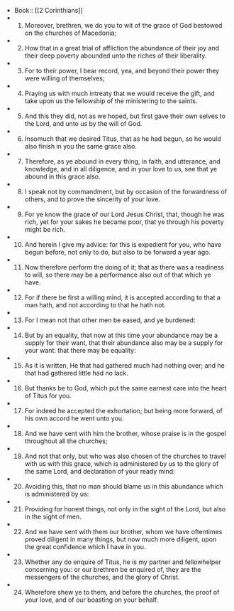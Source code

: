 - Book:: [[2 Corinthians]]
- 1. Moreover, brethren, we do you to wit of the grace of God bestowed on the churches of Macedonia;
- 2. How that in a great trial of affliction the abundance of their joy and their deep poverty abounded unto the riches of their liberality.
- 3. For to their power, I bear record, yea, and beyond their power they were willing of themselves;
- 4. Praying us with much intreaty that we would receive the gift, and take upon us the fellowship of the ministering to the saints.
- 5. And this they did, not as we hoped, but first gave their own selves to the Lord, and unto us by the will of God.
- 6. Insomuch that we desired Titus, that as he had begun, so he would also finish in you the same grace also.
- 7. Therefore, as ye abound in every thing, in faith, and utterance, and knowledge, and in all diligence, and in your love to us, see that ye abound in this grace also.
- 8. I speak not by commandment, but by occasion of the forwardness of others, and to prove the sincerity of your love.
- 9. For ye know the grace of our Lord Jesus Christ, that, though he was rich, yet for your sakes he became poor, that ye through his poverty might be rich.
- 10. And herein I give my advice: for this is expedient for you, who have begun before, not only to do, but also to be forward a year ago.
- 11. Now therefore perform the doing of it; that as there was a readiness to will, so there may be a performance also out of that which ye have.
- 12. For if there be first a willing mind, it is accepted according to that a man hath, and not according to that he hath not.
- 13. For I mean not that other men be eased, and ye burdened:
- 14. But by an equality, that now at this time your abundance may be a supply for their want, that their abundance also may be a supply for your want: that there may be equality:
- 15. As it is written, He that had gathered much had nothing over; and he that had gathered little had no lack.
- 16. But thanks be to God, which put the same earnest care into the heart of Titus for you.
- 17. For indeed he accepted the exhortation; but being more forward, of his own accord he went unto you.
- 18. And we have sent with him the brother, whose praise is in the gospel throughout all the churches;
- 19. And not that only, but who was also chosen of the churches to travel with us with this grace, which is administered by us to the glory of the same Lord, and declaration of your ready mind:
- 20. Avoiding this, that no man should blame us in this abundance which is administered by us:
- 21. Providing for honest things, not only in the sight of the Lord, but also in the sight of men.
- 22. And we have sent with them our brother, whom we have oftentimes proved diligent in many things, but now much more diligent, upon the great confidence which I have in you.
- 23. Whether any do enquire of Titus, he is my partner and fellowhelper concerning you: or our brethren be enquired of, they are the messengers of the churches, and the glory of Christ.
- 24. Wherefore shew ye to them, and before the churches, the proof of your love, and of our boasting on your behalf.
